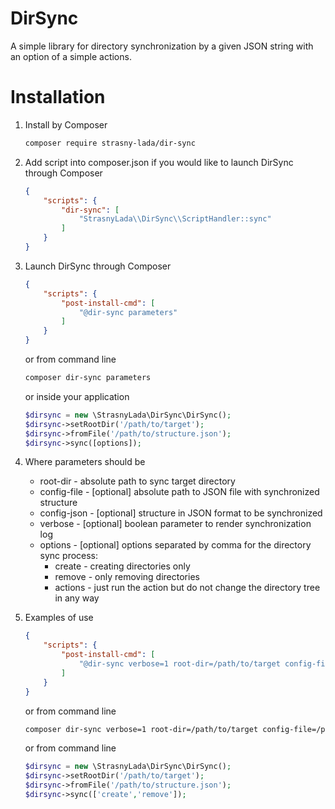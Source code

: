 DirSync
============

A simple library for directory synchronization by a given JSON string with an option of a simple actions.

Installation
============

  1. Install by Composer

      ```sh
      composer require strasny-lada/dir-sync
      ```

  2. Add script into composer.json if you would like to launch DirSync through Composer

      ```json
      {
          "scripts": {
              "dir-sync": [
                  "StrasnyLada\\DirSync\\ScriptHandler::sync"
              ]
          }
      }
      ```

  3. Launch DirSync through Composer

      ```json
      {
          "scripts": {
              "post-install-cmd": [
                  "@dir-sync parameters"
              ]
          }
      }
      ```

     or from command line

      ```sh
      composer dir-sync parameters
      ```

     or inside your application

      ```php
      $dirsync = new \StrasnyLada\DirSync\DirSync();
      $dirsync->setRootDir('/path/to/target');
      $dirsync->fromFile('/path/to/structure.json');
      $dirsync->sync([options]);
      ```

  4. Where parameters should be
    
        - root-dir - absolute path to sync target directory
        - config-file - [optional] absolute path to JSON file with synchronized structure
        - config-json - [optional] structure in JSON format to be synchronized
        - verbose - [optional] boolean parameter to render synchronization log
        - options - [optional] options separated by comma for the directory sync process:
            - create - creating directories only
            - remove - only removing directories
            - actions - just run the action but do not change the directory tree in any way

  5. Examples of use

      ```json
      {
          "scripts": {
              "post-install-cmd": [
                  "@dir-sync verbose=1 root-dir=/path/to/target config-file=/path/to/structure.json options=create,remove"
              ]
          }
      }
      ```

     or from command line

      ```sh
      composer dir-sync verbose=1 root-dir=/path/to/target config-file=/path/to/structure.json options=create,remove
      ```

     or from command line

      ```php
      $dirsync = new \StrasnyLada\DirSync\DirSync();
      $dirsync->setRootDir('/path/to/target');
      $dirsync->fromFile('/path/to/structure.json');
      $dirsync->sync(['create','remove']);
      ```

